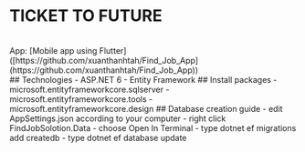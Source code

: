 # TICKET TO FUTURE
<br>
App: [Mobile app using Flutter]([https://github.com/xuanthanhtah/Find_Job_App](https://github.com/xuanthanhtah/Find_Job_App))

<br>
## Technologies
- ASP.NET 6
- Entity Framework
## Install packages 
- microsoft.entityframeworkcore.sqlserver
- microsoft.entityframeworkcore.tools
- microsoft.entityframeworkcore.design  
## Database creation guide
- edit AppSettings.json according to your computer
- right click FindJobSolotion.Data
- choose Open In Terminal
- type dotnet ef migrations add createdb
- type dotnet ef database update
